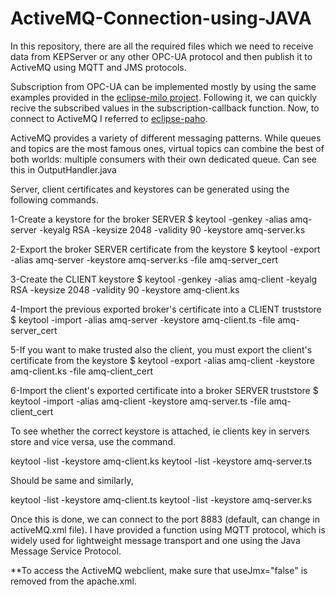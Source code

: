 # ActiveMQ-Connection-using-JAVA

In this repository, there are all the required files which we need to receive data from KEPServer or any other OPC-UA protocol and then publish it to ActiveMQ using MQTT and JMS protocols. 

Subscription from OPC-UA can be implemented mostly by using the same examples provided in the [eclipse-milo project](https://github.com/eclipse/milo). Following it, we can quickly recive the subscribed values in the subscription-callback function. Now, to connect to ActiveMQ I referred to [eclipse-paho](https://www.eclipse.org/paho/). 


ActiveMQ provides a variety of different messaging patterns. While queues and topics are the most famous ones, virtual topics can combine the best of both worlds: multiple consumers with their own dedicated queue. Can see this in OutputHandler.java

Server, client certificates and keystores can be generated using the following commands.  
 
1-Create a keystore for the broker SERVER 
$ keytool -genkey -alias amq-server -keyalg RSA -keysize 2048 -validity 90 -keystore amq-server.ks 
 
2-Export the broker SERVER certificate from the keystore 
$ keytool -export -alias amq-server -keystore amq-server.ks -file amq-server_cert 
 
3-Create the CLIENT keystore 
$ keytool -genkey -alias amq-client -keyalg RSA -keysize 2048 -validity 90 -keystore amq-client.ks 
 
4-Import the previous exported broker's certificate into a CLIENT truststore 
$ keytool -import -alias amq-server -keystore amq-client.ts -file amq-server_cert 
 
5-If you want to make trusted also the client, you must export the client's certificate from the keystore 
$ keytool -export -alias amq-client -keystore amq-client.ks -file amq-client_cert 
 
6-Import the client's exported certificate into a broker SERVER truststore 
$ keytool -import -alias amq-client -keystore amq-server.ts -file amq-client_cert 
 
To see whether the correct keystore is attached, ie clients key in servers store and vice versa, use the command.  
 
 keytool -list -keystore amq-client.ks 
 keytool -list -keystore amq-server.ts 
 
Should be same and similarly, 
 
 keytool -list -keystore amq-client.ts 
 keytool -list -keystore amq-server.ks 

Once this is done, we can connect to the port 8883 (default, can change in activeMQ.xml file). I have provided a function using MQTT protocol, which is widely used for lightweight message transport and one using the Java Message Service Protocol. 


**To access the ActiveMQ webclient, make sure that useJmx="false" is removed from the apache.xml.

